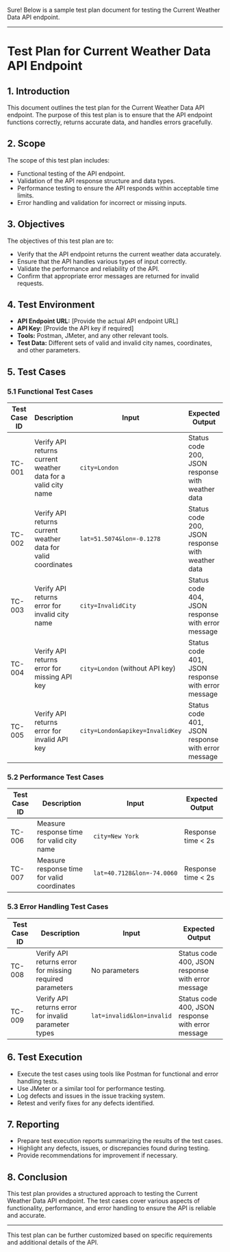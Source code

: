 Sure! Below is a sample test plan document for testing the Current Weather Data API endpoint.

---

# Test Plan for Current Weather Data API Endpoint

## 1. Introduction

This document outlines the test plan for the Current Weather Data API endpoint. The purpose of this test plan is to ensure that the API endpoint functions correctly, returns accurate data, and handles errors gracefully.

## 2. Scope

The scope of this test plan includes:
- Functional testing of the API endpoint.
- Validation of the API response structure and data types.
- Performance testing to ensure the API responds within acceptable time limits.
- Error handling and validation for incorrect or missing inputs.

## 3. Objectives

The objectives of this test plan are to:
- Verify that the API endpoint returns the current weather data accurately.
- Ensure that the API handles various types of input correctly.
- Validate the performance and reliability of the API.
- Confirm that appropriate error messages are returned for invalid requests.

## 4. Test Environment

- **API Endpoint URL:** [Provide the actual API endpoint URL]
- **API Key:** [Provide the API key if required]
- **Tools:** Postman, JMeter, and any other relevant tools.
- **Test Data:** Different sets of valid and invalid city names, coordinates, and other parameters.

## 5. Test Cases

### 5.1 Functional Test Cases

| Test Case ID | Description | Input | Expected Output |
|--------------|-------------|-------|-----------------|
| TC-001 | Verify API returns current weather data for a valid city name | `city=London` | Status code 200, JSON response with weather data |
| TC-002 | Verify API returns current weather data for valid coordinates | `lat=51.5074&lon=-0.1278` | Status code 200, JSON response with weather data |
| TC-003 | Verify API returns error for invalid city name | `city=InvalidCity` | Status code 404, JSON response with error message |
| TC-004 | Verify API returns error for missing API key | `city=London` (without API key) | Status code 401, JSON response with error message |
| TC-005 | Verify API returns error for invalid API key | `city=London&apikey=InvalidKey` | Status code 401, JSON response with error message |

### 5.2 Performance Test Cases

| Test Case ID | Description | Input | Expected Output |
|--------------|-------------|-------|-----------------|
| TC-006 | Measure response time for valid city name | `city=New York` | Response time < 2s |
| TC-007 | Measure response time for valid coordinates | `lat=40.7128&lon=-74.0060` | Response time < 2s |

### 5.3 Error Handling Test Cases

| Test Case ID | Description | Input | Expected Output |
|--------------|-------------|-------|-----------------|
| TC-008 | Verify API returns error for missing required parameters | No parameters | Status code 400, JSON response with error message |
| TC-009 | Verify API returns error for invalid parameter types | `lat=invalid&lon=invalid` | Status code 400, JSON response with error message |

## 6. Test Execution

- Execute the test cases using tools like Postman for functional and error handling tests.
- Use JMeter or a similar tool for performance testing.
- Log defects and issues in the issue tracking system.
- Retest and verify fixes for any defects identified.

## 7. Reporting

- Prepare test execution reports summarizing the results of the test cases.
- Highlight any defects, issues, or discrepancies found during testing.
- Provide recommendations for improvement if necessary.

## 8. Conclusion

This test plan provides a structured approach to testing the Current Weather Data API endpoint. The test cases cover various aspects of functionality, performance, and error handling to ensure the API is reliable and accurate.

---

This test plan can be further customized based on specific requirements and additional details of the API.

